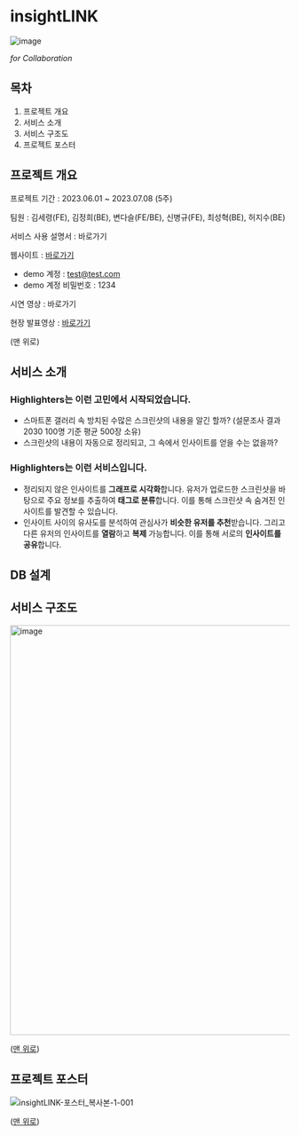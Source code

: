 # insightLINK
![image](https://github.com/insight-LINK/insightLINK/assets/67596636/1fc2f2b2-40bd-420c-a8a7-ccd011ef37a8)

*for Collaboration*

## 목차

1. 프로젝트 개요
2. 서비스 소개
3. 서비스 구조도
4. 프로젝트 포스터

## 프로젝트 개요

프로젝트 기간 : 2023.06.01 ~ 2023.07.08 (5주)

팀원 : 김세령(FE), 김정희(BE), 변다슬(FE/BE), 신병규(FE), 최성혁(BE), 허지수(BE)

서비스 사용 설명서 : 바로가기

웹사이트 : [바로가기](https://insight-link-ten.vercel.app/dashboard)

- demo 계정 : [test@test.com](mailto:test@test.com)
- demo 계정 비밀번호 : 1234

시연 영상 : 바로가기

현장 발표영상 : [바로가기](https://youtu.be/oumGWpIAhG0)

(맨 위로)

## 서비스 소개

### Highlighters는 이런 고민에서 시작되었습니다.

- 스마트폰 갤러리 속 방치된 수많은 스크린샷의 내용을 알긴 할까? (설문조사 결과 2030 100명 기준 평균 500장 소유)
- 스크린샷의 내용이 자동으로 정리되고, 그 속에서 인사이트를 얻을 수는 없을까?

### Highlighters는 이런 서비스입니다.

- 정리되지 않은 인사이트를 **그래프로 시각화**합니다. 유저가 업로드한 스크린샷을 바탕으로 주요 정보를 추출하여 **태그로 분류**합니다. 이를 통해 스크린샷 속 숨겨진 인사이트를 발견할 수 있습니다.
- 인사이트 사이의 유사도를 분석하여 관심사가 **비슷한 유저를 추천**받습니다. 그리고 다른 유저의 인사이트를 **열람**하고 **복제** 가능합니다. 이를 통해 서로의 **인사이트를 공유**합니다.

## DB 설계


## 서비스 구조도
<img width="739" alt="image" src="https://github.com/insight-LINK/insightLINK/assets/67596636/1b1b4f1e-4df6-4ff2-9df7-e0053a3a8a99">

([맨 위로](https://github.com/insight-LINK/insightLINK/#readme-top))

## 프로젝트 포스터
![insightLINK-포스터_복사본-_1_-001](https://github.com/insight-LINK/insightLINK/assets/67596636/4cf774ce-dbe3-4203-af56-843d010ce6d8)

([맨 위로](https://github.com/insight-LINK/insightLINK/#readme-top))
